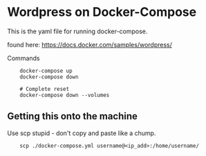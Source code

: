 # Wordpress on Docker-Compose

This is the yaml file for running docker-compose. 

found here: https://docs.docker.com/samples/wordpress/

Commands

```
    docker-compose up
    docker-compose down

    # Complete reset
    docker-compose down --volumes
```

## Getting this onto the machine

Use scp stupid - don't copy and paste like a chump.

```
    scp ./docker-compose.yml username@<ip_add>:/home/username/
```
